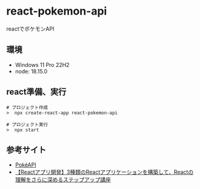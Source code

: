 # react-pokemon-api
reactでポケモンAPI

## 環境
- Windows 11 Pro 22H2
- node: 18.15.0

## react準備、実行
```
# プロジェクト作成 
>  npx create-react-app react-pokemon-api

# プロジェクト実行
>  npx start
```

## 参考サイト
- [PokéAPI](https://pokeapi.co/)
- [【Reactアプリ開発】3種類のReactアプリケーションを構築して、Reactの理解をさらに深めるステップアップ講座](https://www.udemy.com/course/react-3project-app-udemy/)
